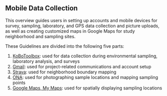 ## Mobile Data Collection

This overview guides users in setting up accounts and mobile devices for survey, sampling, laboratory, and GPS data collection and picture uploads, as well as creating customized maps in Google Maps for study neighborhood and sampling sites. 

These Guidelines are divided into the following five parts:
1. [KoBoToolbox](https://www.kobotoolbox.org/): used for data collection during environmental sampling, laboratory analysis, and surveys
1. [Gmail](https://www.mail.google.com/): used for project-related communications and account setup
1. [Strava](https://www.strava.com/): used for neighborhood boundary mapping
1. [ONA](https://www.ona.io/): used for photographing sample locations and mapping sampling points
1. [Google Maps, My Maps](https://www.google.com/maps/about/mymaps/): used for spatially displaying sampling locations
